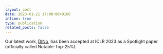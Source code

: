 ```yaml
---
layout: post
date: 2023-01-21 17:00:00+0100
inline: true
type: publication
related_posts: false
---
```


Our latest work, [DINo](https://arxiv.org/abs/2209.14855), has been accepted at ICLR 2023 as a Spotlight paper (officially called Notable-Top-25%).